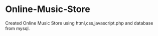 # Online-Music-Store
Created Online Music Store using html,css,javascript.php and database from mysql.

